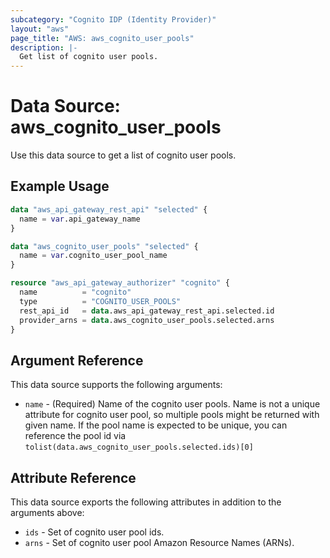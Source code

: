 ```yaml
---
subcategory: "Cognito IDP (Identity Provider)"
layout: "aws"
page_title: "AWS: aws_cognito_user_pools"
description: |-
  Get list of cognito user pools.
---
```


# Data Source: aws_cognito_user_pools

Use this data source to get a list of cognito user pools.

## Example Usage

```terraform
data "aws_api_gateway_rest_api" "selected" {
  name = var.api_gateway_name
}

data "aws_cognito_user_pools" "selected" {
  name = var.cognito_user_pool_name
}

resource "aws_api_gateway_authorizer" "cognito" {
  name          = "cognito"
  type          = "COGNITO_USER_POOLS"
  rest_api_id   = data.aws_api_gateway_rest_api.selected.id
  provider_arns = data.aws_cognito_user_pools.selected.arns
}
```

## Argument Reference

This data source supports the following arguments:

* `name` - (Required) Name of the cognito user pools. Name is not a unique attribute for cognito user pool, so multiple pools might be returned with given name. If the pool name is expected to be unique, you can reference the pool id via ```tolist(data.aws_cognito_user_pools.selected.ids)[0]```

## Attribute Reference

This data source exports the following attributes in addition to the arguments above:

* `ids` - Set of cognito user pool ids.
* `arns` - Set of cognito user pool Amazon Resource Names (ARNs).
